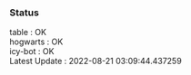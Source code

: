 ### Status


table : OK  
hogwarts : OK  
icy-bot : OK  
Latest Update : 2022-08-21 03:09:44.437259
